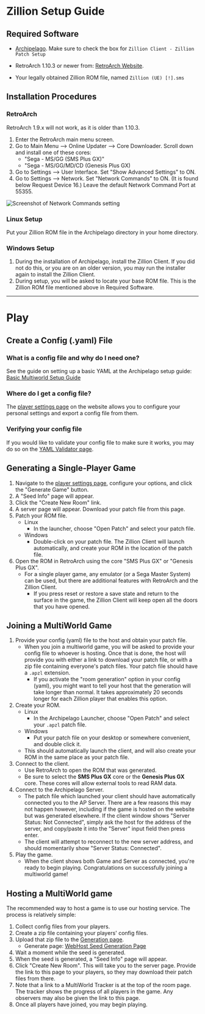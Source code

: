 # Zillion Setup Guide

## Required Software

- [Archipelago](https://github.com/ArchipelagoMW/Archipelago/releases). Make sure to check the box for `Zillion Client - Zillion Patch Setup`

- RetroArch 1.10.3 or newer from: [RetroArch Website](https://retroarch.com?page=platforms).

- Your legally obtained Zillion ROM file, named `Zillion (UE) [!].sms`

## Installation Procedures

### RetroArch

RetroArch 1.9.x will not work, as it is older than 1.10.3.

1. Enter the RetroArch main menu screen.
2. Go to Main Menu --> Online Updater --> Core Downloader. Scroll down and install one of these cores:
   - "Sega - MS/GG (SMS Plus GX)"
   - "Sega - MS/GG/MD/CD (Genesis Plus GX)
3. Go to Settings --> User Interface. Set "Show Advanced Settings" to ON.
4. Go to Settings --> Network. Set "Network Commands" to ON. (It is found below Request Device 16.) Leave the default
   Network Command Port at 55355.

![Screenshot of Network Commands setting](/static/generated/docs/A%20Link%20to%20the%20Past/retroarch-network-commands-en.png)

### Linux Setup

Put your Zillion ROM file in the Archipelago directory in your home directory.

### Windows Setup

1. During the installation of Archipelago, install the Zillion Client. If you did not do this,
   or you are on an older version, you may run the installer again to install the Zillion Client.
2. During setup, you will be asked to locate your base ROM file. This is the Zillion ROM file mentioned above in Required Software.

---
# Play

## Create a Config (.yaml) File

### What is a config file and why do I need one?

See the guide on setting up a basic YAML at the Archipelago setup
guide: [Basic Multiworld Setup Guide](/tutorial/Archipelago/setup/en)

### Where do I get a config file?

The [player settings page](/games/Zillion/player-settings) on the website allows you to configure your personal settings and export a config file from
them.

### Verifying your config file

If you would like to validate your config file to make sure it works, you may do so on the [YAML Validator page](/check).

## Generating a Single-Player Game

1. Navigate to the [player settings page](/games/Zillion/player-settings), configure your options, and click the "Generate Game" button.
2. A "Seed Info" page will appear.
3. Click the "Create New Room" link.
4. A server page will appear. Download your patch file from this page.
5. Patch your ROM file.
    - Linux
       - In the launcher, choose "Open Patch" and select your patch file.
    - Windows
       - Double-click on your patch file.
   The Zillion Client will launch automatically, and create your ROM in the location of the patch file.
6. Open the ROM in RetroArch using the core "SMS Plus GX" or "Genesis Plus GX".
    - For a single player game, any emulator (or a Sega Master System) can be used, but there are additional features with RetroArch and the Zillion Client.
       - If you press reset or restore a save state and return to the surface in the game, the Zillion Client will keep open all the doors that you have opened.

## Joining a MultiWorld Game

1. Provide your config (yaml) file to the host and obtain your patch file.
    - When you join a multiworld game, you will be asked to provide your config file to whoever is hosting. Once that is done, the host will provide you with either a link to download your patch file, or with a zip file containing everyone's patch files. Your patch file should have a `.apzl` extension.
       - If you activate the "room generation" option in your config (yaml), you might want to tell your host that the generation will take longer than normal. It takes approximately 20 seconds longer for each Zillion player that enables this option.
2. Create your ROM.
    - Linux
       - In the Archipelago Launcher, choose "Open Patch" and select your `.apzl` patch file.
    - Windows
       - Put your patch file on your desktop or somewhere convenient, and double click it.
    - This should automatically launch the client, and will also create your ROM in the same place as your patch file.
3. Connect to the client.
    - Use RetroArch to open the ROM that was generated.
    - Be sure to select the **SMS Plus GX** core or the **Genesis Plus GX** core. These cores will allow external tools to read RAM data.
4. Connect to the Archipelago Server.
    - The patch file which launched your client should have automatically connected you to the AP Server. There are a few reasons this may not happen however, including if the game is hosted on the website but was generated elsewhere. If the client window shows "Server Status: Not Connected", simply ask the host for the address of the server, and copy/paste it into the "Server" input field then press enter.
    - The client will attempt to reconnect to the new server address, and should momentarily show "Server Status: Connected".
5. Play the game.
    - When the client shows both Game and Server as connected, you're ready to begin playing. Congratulations on successfully joining a multiworld game!

## Hosting a MultiWorld game

The recommended way to host a game is to use our hosting service. The process is relatively simple:

1. Collect config files from your players.
2. Create a zip file containing your players' config files.
3. Upload that zip file to the [Generation page](/generate).
    - Generate page: [WebHost Seed Generation Page](/generate)
4. Wait a moment while the seed is generated.
5. When the seed is generated, a "Seed Info" page will appear.
6. Click "Create New Room". This will take you to the server page. Provide the link to this page to your players, so
   they may download their patch files from there.
7. Note that a link to a MultiWorld Tracker is at the top of the room page. The tracker shows the progress of all
   players in the game. Any observers may also be given the link to this page.
8. Once all players have joined, you may begin playing.
